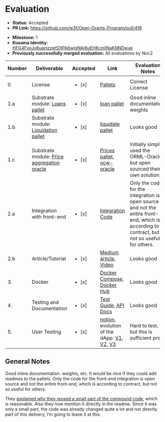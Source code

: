 # Evaluation

- **Status:** Accepted
- **PR Link:** https://github.com/w3f/Open-Grants-Program/pull/419
* **Milestone:** 1
* **Kusama Identity:** [HFG4FvoJv8uanizzetS1tPA6wigNAiKuEHKcm1NaKNNDwve](https://polkascan.io/pre/kusama/account/HFG4FvoJv8uanizzetS1tPA6wigNAiKuEHKcm1NaKNNDwve)
* **Previously successfully merged evaluation:** All evaluations by Noc2

| Number | Deliverable | Accepted | Link | Evaluation Notes |
| ------ | ----------- | -------- | ---- |----------------- |
|      0 | License  | <ul><li>[x] </li></ul> | [Pallets](https://github.com/parallel-finance/parallel/blob/master/LICENSE)  | Correct License |
|    1.a | Substrate module: [Loans pallet](https://docs.parallel.fi/white-paper#i-lending-protocol) | <ul><li>[x] </li></ul> | [loan pallet](https://github.com/parallel-finance/parallel/tree/master/pallets/loans)  | Good inline documentation, weights |
|    1.b | Substrate module: [Liquidation pallet](https://docs.parallel.fi/white-paper#4-1-auto-liquidation-algorithm)  | <ul><li>[x] </li></ul> | [liquidate pallet](https://github.com/parallel-finance/parallel/blob/master/pallets/liquidation/src/lib.rs) | Looks good |
|    1.c | Substrate module: [Price aggregation oracle](https://docs.parallel.fi/white-paper#5-oracle-and-price-feed)   | <ul><li>[x] </li></ul> | [Prices pallet](https://github.com/parallel-finance/parallel/blob/master/pallets/prices/src/lib.rs), [ocw-oracle](https://github.com/parallel-finance/parallel/tree/feature-oracle/pallets/ocw-oracle) | Initially simply used the ORML-Oracle, but open sourced their own solution.  |
|    2.a | Integration with front-end | <ul><li>[x] </li></ul> | [Integration Code](https://gist.github.com/yz89/34bb2954f0682b9837733f21a199c7ed) | Only the code for the integration is open source and not the entire front-end, which is according to contract, but not so useful for others.  |
|    2.b | Article/Tutorial  | <ul><li>[x] </li></ul> | [Medium article](https://parallelfinance.medium.com/major-product-experience-and-ui-update-537de029c17f), [Video](https://www.loom.com/share/0d24207ffdbb4dc284a19c2d95291a3a) | Looks good  |
|    3. | Docker  | <ul><li>[x] </li></ul> | [Docker Compose](https://github.com/parallel-finance/parallel/blob/master/docker-compose.yml), [Docker Hub](https://hub.docker.com/repository/docker/parallelfinance/parallel) | Looks good |
|    4. | Testing and Documentation  |  <ul><li>[x] </li></ul> | [Test Guide](https://github.com/parallel-finance/parallel/wiki/Test-guide), [API Docs](https://api-docs.parallel.fi) | Looks good |
|    5. | User Testing | <ul><li>[x] </li></ul> | [notion](https://www.notion.so/parallelfinance/UX-Improvement-b4ba94374a5a41ff96c5f549f54dd810), evolution of the dApp: [V1](https://www.youtube.com/watch?v=lgQX9rELpL8), [V2](https://www.youtube.com/watch?v=qyMdNYBgsq0), [V3](https://www.loom.com/share/0d24207ffdbb4dc284a19c2d95291a3a) | Hard to test, but this is sufficient proof


## General Notes

Good inline documentation. weights, etc. It would be nice if they could add readmes to the pallets. Only the code for the front-end integration is open source and not the entire front-end, which is according to contract, but not so useful for others.

They [explained why they reused a small part of the compound code](https://github.com/w3f/Grant-Milestone-Delivery/pull/186#issuecomment-864762595), which is reasonable. Also they now mention it directly in the readme. Since it was only a small part, the code was already changed quite a lot and not directly part of this delivery, I’m going to leave it at this.  

